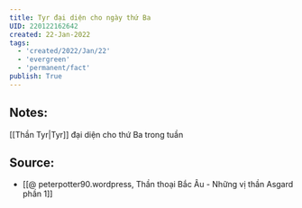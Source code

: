 ```yaml
---
title: Tyr đại diện cho ngày thứ Ba
UID: 220122162642
created: 22-Jan-2022
tags:
  - 'created/2022/Jan/22'
  - 'evergreen'
  - 'permanent/fact'
publish: True
---
```

## Notes:
[[Thần Tyr|Tyr]] đại diện cho thứ Ba trong tuần

## Source:
- [[@ peterpotter90.wordpress, Thần thoại Bắc Âu - Những vị thần Asgard phần 1]]


